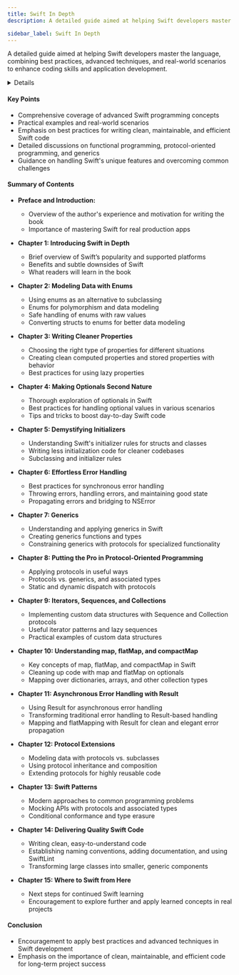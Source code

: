```yaml
---
title: Swift In Depth
description: A detailed guide aimed at helping Swift developers master the language, combining best practices, advanced techniques, and real-world scenarios to enhance coding skills and application development.

sidebar_label: Swift In Depth
---
```


A detailed guide aimed at helping Swift developers master the language, combining best practices, advanced techniques, and real-world scenarios to enhance coding skills and application development.

<details>

**URL:** https://www.oreilly.com/library/view/swift-in-depth/9781617295188/

**Published:** 2019  

**Authors:** `Tjeerd in ’t Veen`

**Tags:**  
`Swift`, `iOS Development`, `Advanced Programming`, `Best Practices`, `Functional Programming`

</details>

#### Key Points
- Comprehensive coverage of advanced Swift programming concepts
- Practical examples and real-world scenarios
- Emphasis on best practices for writing clean, maintainable, and efficient Swift code
- Detailed discussions on functional programming, protocol-oriented programming, and generics
- Guidance on handling Swift's unique features and overcoming common challenges

#### Summary of Contents
- **Preface and Introduction:** 
  - Overview of the author's experience and motivation for writing the book
  - Importance of mastering Swift for real production apps

- **Chapter 1: Introducing Swift in Depth**
  - Brief overview of Swift’s popularity and supported platforms
  - Benefits and subtle downsides of Swift
  - What readers will learn in the book

- **Chapter 2: Modeling Data with Enums**
  - Using enums as an alternative to subclassing
  - Enums for polymorphism and data modeling
  - Safe handling of enums with raw values
  - Converting structs to enums for better data modeling

- **Chapter 3: Writing Cleaner Properties**
  - Choosing the right type of properties for different situations
  - Creating clean computed properties and stored properties with behavior
  - Best practices for using lazy properties

- **Chapter 4: Making Optionals Second Nature**
  - Thorough exploration of optionals in Swift
  - Best practices for handling optional values in various scenarios
  - Tips and tricks to boost day-to-day Swift code

- **Chapter 5: Demystifying Initializers**
  - Understanding Swift's initializer rules for structs and classes
  - Writing less initialization code for cleaner codebases
  - Subclassing and initializer rules

- **Chapter 6: Effortless Error Handling**
  - Best practices for synchronous error handling
  - Throwing errors, handling errors, and maintaining good state
  - Propagating errors and bridging to NSError

- **Chapter 7: Generics**
  - Understanding and applying generics in Swift
  - Creating generics functions and types
  - Constraining generics with protocols for specialized functionality

- **Chapter 8: Putting the Pro in Protocol-Oriented Programming**
  - Applying protocols in useful ways
  - Protocols vs. generics, and associated types
  - Static and dynamic dispatch with protocols

- **Chapter 9: Iterators, Sequences, and Collections**
  - Implementing custom data structures with Sequence and Collection protocols
  - Useful iterator patterns and lazy sequences
  - Practical examples of custom data structures

- **Chapter 10: Understanding map, flatMap, and compactMap**
  - Key concepts of map, flatMap, and compactMap in Swift
  - Cleaning up code with map and flatMap on optionals
  - Mapping over dictionaries, arrays, and other collection types

- **Chapter 11: Asynchronous Error Handling with Result**
  - Using Result for asynchronous error handling
  - Transforming traditional error handling to Result-based handling
  - Mapping and flatMapping with Result for clean and elegant error propagation

- **Chapter 12: Protocol Extensions**
  - Modeling data with protocols vs. subclasses
  - Using protocol inheritance and composition
  - Extending protocols for highly reusable code

- **Chapter 13: Swift Patterns**
  - Modern approaches to common programming problems
  - Mocking APIs with protocols and associated types
  - Conditional conformance and type erasure

- **Chapter 14: Delivering Quality Swift Code**
  - Writing clean, easy-to-understand code
  - Establishing naming conventions, adding documentation, and using SwiftLint
  - Transforming large classes into smaller, generic components

- **Chapter 15: Where to Swift from Here**
  - Next steps for continued Swift learning
  - Encouragement to explore further and apply learned concepts in real projects

#### Conclusion
- Encouragement to apply best practices and advanced techniques in Swift development
- Emphasis on the importance of clean, maintainable, and efficient code for long-term project success

<LinkCard title="Link to Book" href="https://www.oreilly.com/library/view/swift-in-depth/9781617295188/" />